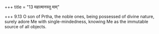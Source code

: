 +++
title = "13 महात्मानस्तु माम्"

+++
9.13 O son of Prtha, the noble ones, being possessed of divine nature,
surely adore Me with single-mindedness, knowing Me as the immutable
source of all objects.
